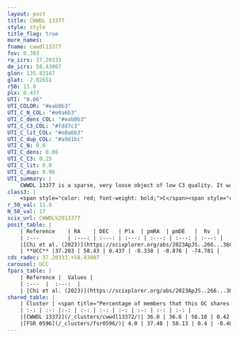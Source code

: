 ```yaml
---
layout: post
title: CWWDL 13377
style: style
title_flag: true
more_names: 
fname: cwwdl13377
fov: 0.393
ra_icrs: 37.20333
de_icrs: 58.43007
glon: 135.43167
glat: -2.02651
r50: 11.8
plx: 0.437
UTI: "0.06"
UTI_COLOR: "#eab0b3"
UTI_C_N_COL: "#e0a6b3"
UTI_C_dens_COL: "#eab0b3"
UTI_C_C3_COL: "#fdd7c3"
UTI_C_lit_COL: "#e0a6b3"
UTI_C_dup_COL: "#a9d1bc"
UTI_C_N: 0.0
UTI_C_dens: 0.06
UTI_C_C3: 0.25
UTI_C_lit: 0.0
UTI_C_dup: 0.96
UTI_summary: |
    CWWDL 13377 is a sparse, very loose object of low C3 quality. It was recently reported in the literature.This is a unique object, which shares a very small percentage of members with at least one previously reported entry, and a moderate percentage with at least one entry reported in the same catalogue.<br><br><span style="color: #99180f; font-weight: bold;">Warning: </span>contains less than 25 stars with <i>P>0.5</i> estimated.
class3: |
    <span style="color: red; font-weight: bold;">C</span><span style="color: red; font-weight: bold;">C</span>
r_50_val: 11.8
N_50_val: 17
scix_url: CWWDL%2013377
posit_table: |
    | Reference    | RA    | DEC   | Plx  | pmRA  | pmDE   |  Rv  |
    | :---         | :---: | :---: | :---: | :---: | :---: | :---: |
    |[Chi et al. (2023)](https://scixplorer.org/abs/2023ApJS..266...36C) | 37.175 | 58.436 | 0.455 | -0.348 | -0.864 | -22.504 |
    | **UCC** |37.203 | 58.43 | 0.437 | -0.338 | -0.876 | -74.781 | 
cds_radec: 37.20333,+58.43007
carousel: UCC
fpars_table: |
    | Reference |  Values |
    | :---  |  :---:  |
    | [Chi et al. (2023)](https://scixplorer.org/abs/2023ApJS..266...36C) | `logAge=5.78, Z=0.42` |
shared_table: |
    | Cluster | <span title="Percentage of members that this OC shares with the ones listed">%</span>   | RA   | DEC   | Plx   | pmRA  | pmDE  | Rv | UTI |
    | :-: | :-: |:-: | :-: | :-: | :-: | :-: | :-: | :-: |
    |[CWWDL 13372](/_clusters/cwwdl13372/)| 36.0 | 36.6 | 58.18 | 0.42 | -0.4 | -0.86 | -- |0.21 |
    |[FSR 0596](/_clusters/fsr0596/)| 4.0 | 37.48 | 58.13 | 0.4 | -0.48 | -0.91 | -51.17 |0.7 |
---
```

